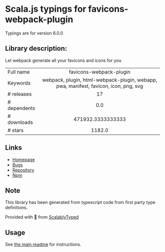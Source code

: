 
# Scala.js typings for favicons-webpack-plugin

Typings are for version 6.0.0

## Library description:
Let webpack generate all your favicons and icons for you

|                    |                 |
| ------------------ | :-------------: |
| Full name          | favicons-webpack-plugin |
| Keywords           | webpack, plugin, html-webpack-plugin, webapp, pwa, manifest, favicon, icon, png, svg |
| # releases         | 17 |
| # dependents       | 0.0 |
| # downloads        | 471932.3333333333 |
| # stars            | 1182.0 |

## Links
- [Homepage](https://github.com/jantimon/favicons-webpack-plugin)
- [Bugs](https://github.com/jantimon/favicons-webpack-plugin/issues)
- [Repository](https://github.com/jantimon/favicons-webpack-plugin)
- [Npm](https://www.npmjs.com/package/favicons-webpack-plugin)
    


## Note
This library has been generated from typescript code from first party type definitions.

Provided with :purple_heart: from [ScalablyTyped](https://github.com/oyvindberg/ScalablyTyped)

## Usage
See [the main readme](../../readme.md) for instructions.


